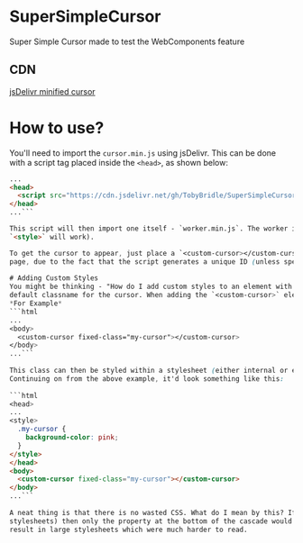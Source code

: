 # SuperSimpleCursor
Super Simple Cursor made to test the WebComponents feature

## CDN
[jsDelivr minified cursor](https://cdn.jsdelivr.net/gh/TobyBridle/SuperSimpleCursor/cursor.min.js)

# How to use?
You'll need to import the `cursor.min.js` using jsDelivr. This can be done with a script tag placed inside the `<head>`, as shown below:
```html
...
<head>
  <script src="https://cdn.jsdelivr.net/gh/TobyBridle/SuperSimpleCursor/cursor.min.js"></script>
</head>
...```

This script will then import one itself - `worker.min.js`. The worker is used for handling custom styles defined in stylesheets (either `<link>` or
`<style>` will work).

To get the cursor to appear, just place a `<custom-cursor></custom-cursor>` element anywhere. A cool feature is that more than one cursor can be used per
page, due to the fact that the script generates a unique ID (unless specified otherwise) for the classname of each cursor.
  
# Adding Custom Styles
You might be thinking - "How do I add custom styles to an element with a 'random' classname?". Luckily for you, there's a property which can override the 
default classname for the cursor. When adding the `<custom-cursor>` element, just define the `fixed-class` attribute and provide a valid property value.
*For Example*
```html
...
<body>
  <custom-cursor fixed-class="my-cursor"></custom-cursor>
</body>
...```
  
This class can then be styled within a stylesheet (either internal or external) by using the classname that you defined.
Continuing on from the above example, it'd look something like this:
  
```html
<head>
...
<style>
  .my-cursor {
    background-color: pink;
  }
</style>
</head>
<body>
  <custom-cursor fixed-class="my-cursor"></custom-cursor>
</body>
...```
  
A neat thing is that there is no wasted CSS. What do I mean by this? If you were to declare the same CSS property repeatedly (even if in different
stylesheets) then only the property at the bottom of the cascade would be used. Previously, the worker would append **all** properties which would
result in large stylesheets which were much harder to read.
